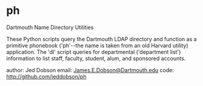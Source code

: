 # ph
Dartmouth Name Directory Utilities

These Python scripts query the Dartmouth LDAP directory and function as a 
primitive phonebook ('ph'--the name is taken from an old Harvard utility) 
application. The 'dl' script queries for departmental ('department list')
information to list staff, faculty, student, alum, and sponsored accounts.

author: Jed Dobson
email: James.E.Dobson@Dartmouth.edu
code: http://github.com/jeddobson/ph
